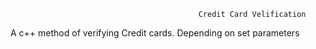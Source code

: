                                               Credit Card Velification

A c++ method of verifying Credit cards. Depending on set parameters
